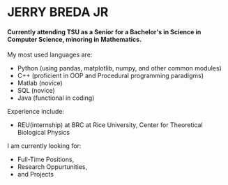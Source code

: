 # JERRY BREDA JR
#### Currently attending TSU as a Senior for a Bachelor's in Science in Computer Science, minoring in Mathematics.
My most used languages are:

* Python (using pandas, matplotlib, numpy, and other common modules)
* C++ (proficient in OOP and Procedural programming paradigms)
* Matlab (novice)
* SQL (novice)
* Java (functional in coding)

Experience include:

* REU(internship) at BRC at Rice University, Center for Theoretical Biological Physics  

I am currently looking for:

* Full-Time Positions,
* Research Oppurtunities,
* and Projects

[^note]: If you have any questions, my e-mail is jerry.breda@yahoo.com. Thank you!
